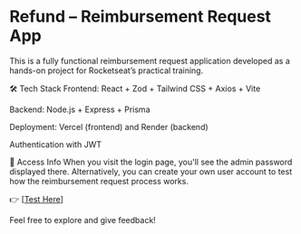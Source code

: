 # Refund – Reimbursement Request App
This is a fully functional reimbursement request application developed as a hands-on project for Rocketseat’s practical training.

🛠 Tech Stack
Frontend: React + Zod + Tailwind CSS + Axios + Vite

Backend: Node.js + Express + Prisma

Deployment: Vercel (frontend) and Render (backend)

Authentication with JWT

🔐 Access Info
When you visit the login page, you'll see the admin password displayed there.
Alternatively, you can create your own user account to test how the reimbursement request process works.

👉 [[Test Here](https://refund2-0.vercel.app/)]

Feel free to explore and give feedback!
